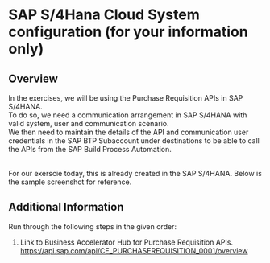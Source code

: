 # SAP S/4Hana Cloud System configuration (for your information only)

## Overview
In the exercises, we will be using the Purchase Requisition APIs in SAP S/4HANA. <br>
To do so, we need a communication arrangement in SAP S/4HANA with valid system, user and communication scenario.<br>
We then need to maintain the details of the API and communication user credentials in the SAP BTP Subaccount under destinations to be able to call the APIs from the SAP Build Process Automation. <br><br>

For our exerscie today, this is already created in the SAP S/4HANA.
Below is the sample screenshot for reference.




## Additional Information
Run through the following steps in the given order:

1. Link to Business Accelerator Hub for Purchase Requisition APIs.
https://api.sap.com/api/CE_PURCHASEREQUISITION_0001/overview 
